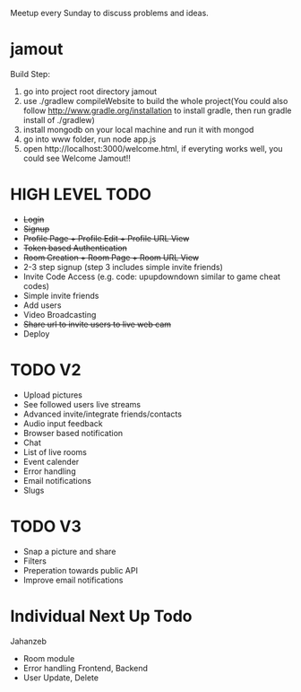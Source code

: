 Meetup every Sunday to discuss problems and ideas.


jamout
======
Build Step:
1. go into project root directory jamout
2. use ./gradlew compileWebsite to build the whole project(You could also follow http://www.gradle.org/installation to install gradle, then run gradle install of ./gradlew)
3. install mongodb on your local machine and run it with mongod
4. go into www folder, run node app.js
5. open http://localhost:3000/welcome.html, if everyting works well, you could see
Welcome Jamout!!

HIGH LEVEL TODO 
===============
* ~~Login~~
* ~~Signup~~
* ~~Profile Page + Profile Edit + Profile URL View~~
* ~~Token based Authentication~~
* ~~Room Creation + Room Page + Room URL View~~
* 2-3 step signup (step 3 includes simple invite friends)
* Invite Code Access (e.g. code: upupdowndown similar to game cheat codes)
* Simple invite friends
* Add users
* Video Broadcasting 
* ~~Share url to invite users to live web cam~~
* Deploy

TODO V2 
=======
* Upload pictures
* See followed users live streams
* Advanced invite/integrate friends/contacts
* Audio input feedback
* Browser based notification
* Chat
* List of live rooms
* Event calender
* Error handling
* Email notifications
* Slugs

TODO V3 
=======
* Snap a picture and share
* Filters
* Preperation towards public API
* Improve email notifications


Individual Next Up Todo
=======================
Jahanzeb
* Room module
* Error handling Frontend, Backend
* User Update, Delete
